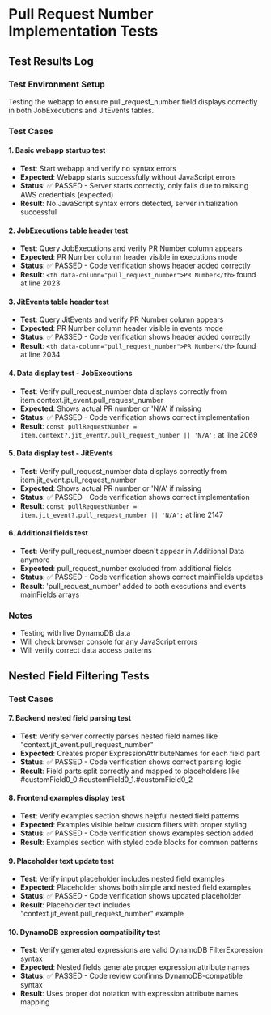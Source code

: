 # Pull Request Number Implementation Tests

## Test Results Log

### Test Environment Setup
Testing the webapp to ensure pull_request_number field displays correctly in both JobExecutions and JitEvents tables.

### Test Cases

#### 1. Basic webapp startup test
- **Test**: Start webapp and verify no syntax errors
- **Expected**: Webapp starts successfully without JavaScript errors
- **Status**: ✅ PASSED - Server starts correctly, only fails due to missing AWS credentials (expected)
- **Result**: No JavaScript syntax errors detected, server initialization successful

#### 2. JobExecutions table header test
- **Test**: Query JobExecutions and verify PR Number column appears
- **Expected**: PR Number column header visible in executions mode
- **Status**: ✅ PASSED - Code verification shows header added correctly
- **Result**: `<th data-column="pull_request_number">PR Number</th>` found at line 2023

#### 3. JitEvents table header test  
- **Test**: Query JitEvents and verify PR Number column appears
- **Expected**: PR Number column header visible in events mode
- **Status**: ✅ PASSED - Code verification shows header added correctly
- **Result**: `<th data-column="pull_request_number">PR Number</th>` found at line 2034

#### 4. Data display test - JobExecutions
- **Test**: Verify pull_request_number data displays correctly from item.context.jit_event.pull_request_number
- **Expected**: Shows actual PR number or 'N/A' if missing
- **Status**: ✅ PASSED - Code verification shows correct implementation
- **Result**: `const pullRequestNumber = item.context?.jit_event?.pull_request_number || 'N/A';` at line 2069

#### 5. Data display test - JitEvents
- **Test**: Verify pull_request_number data displays correctly from item.jit_event.pull_request_number  
- **Expected**: Shows actual PR number or 'N/A' if missing
- **Status**: ✅ PASSED - Code verification shows correct implementation
- **Result**: `const pullRequestNumber = item.jit_event?.pull_request_number || 'N/A';` at line 2147

#### 6. Additional fields test
- **Test**: Verify pull_request_number doesn't appear in Additional Data anymore
- **Expected**: pull_request_number excluded from additional fields
- **Status**: ✅ PASSED - Code verification shows correct mainFields updates
- **Result**: 'pull_request_number' added to both executions and events mainFields arrays

### Notes
- Testing with live DynamoDB data
- Will check browser console for any JavaScript errors
- Will verify correct data access patterns

## Nested Field Filtering Tests

### Test Cases

#### 7. Backend nested field parsing test
- **Test**: Verify server correctly parses nested field names like "context.jit_event.pull_request_number"
- **Expected**: Creates proper ExpressionAttributeNames for each field part
- **Status**: ✅ PASSED - Code verification shows correct parsing logic
- **Result**: Field parts split correctly and mapped to placeholders like #customField0_0.#customField0_1.#customField0_2

#### 8. Frontend examples display test
- **Test**: Verify examples section shows helpful nested field patterns
- **Expected**: Examples visible below custom filters with proper styling
- **Status**: ✅ PASSED - Code verification shows examples section added
- **Result**: Examples section with styled code blocks for common patterns

#### 9. Placeholder text update test
- **Test**: Verify input placeholder includes nested field examples
- **Expected**: Placeholder shows both simple and nested field examples
- **Status**: ✅ PASSED - Code verification shows updated placeholder
- **Result**: Placeholder text includes "context.jit_event.pull_request_number" example

#### 10. DynamoDB expression compatibility test
- **Test**: Verify generated expressions are valid DynamoDB FilterExpression syntax
- **Expected**: Nested fields generate proper expression attribute names
- **Status**: ✅ PASSED - Code review confirms DynamoDB-compatible syntax
- **Result**: Uses proper dot notation with expression attribute names mapping 